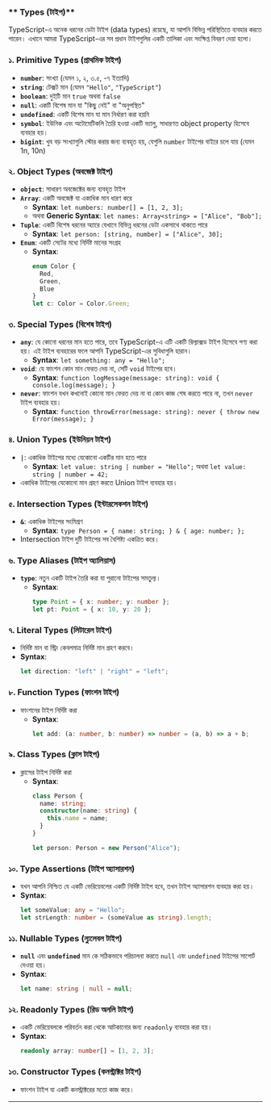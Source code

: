 ###  ** Types (টাইপ)**

TypeScript-এ অনেক ধরনের ডেটা টাইপ (data types) রয়েছে, যা আপনি বিভিন্ন পরিস্থিতিতে ব্যবহার করতে পারেন। এখানে আমরা TypeScript-এর সব প্রধান টাইপগুলির একটি তালিকা এবং সংক্ষিপ্ত বিবরণ দেয়া হলো।

### ১. **Primitive Types (প্রাথমিক টাইপ)**
   - **`number`**: সংখ্যা (যেমন ১, ২, ৩.৫, -৭ ইত্যাদি)
   - **`string`**: টেক্সট মান (যেমন `"Hello"`, `"TypeScript"`)
   - **`boolean`**: দুইটি মান `true` অথবা `false`
   - **`null`**: একটি বিশেষ মান যা "কিছু নেই" বা "অনুপস্থিত"
   - **`undefined`**: একটি বিশেষ মান যা মান নির্ধারণ করা হয়নি
   - **`symbol`**: ইউনিক এবং অটোমেটিকলি তৈরি হওয়া একটি ভ্যালু, সাধারণত object property হিসেবে ব্যবহার হয়।
   - **`bigint`**: খুব বড় সংখ্যাগুলি স্টোর করার জন্য ব্যবহৃত হয়, যেগুলি `number` টাইপের বাইরে চলে যায় (যেমন 1n, 10n)

### ২. **Object Types (অবজেক্ট টাইপ)**
   - **`object`**: সাধারণ অবজেক্টের জন্য ব্যবহৃত টাইপ
   - **`Array`**: একটি অবজেক্ট যা একাধিক মান ধারণ করে
     - **Syntax**: `let numbers: number[] = [1, 2, 3];`
     - অথবা **Generic Syntax**: `let names: Array<string> = ["Alice", "Bob"];`
   - **`Tuple`**: একটি বিশেষ ধরনের অ্যারে যেখানে বিভিন্ন ধরনের ডেটা একসাথে থাকতে পারে
     - **Syntax**: `let person: [string, number] = ["Alice", 30];`
   - **`Enum`**: একটি সেটের মধ্যে নির্দিষ্ট মানের সংগ্রহ
     - **Syntax**: 
       ```typescript
       enum Color {
         Red,
         Green,
         Blue
       }
       let c: Color = Color.Green;
       ```

### ৩. **Special Types (বিশেষ টাইপ)**
   - **`any`**: যে কোনো ধরনের মান হতে পারে, তবে TypeScript-এ এটি একটি রিল্যাক্সড টাইপ হিসেবে গণ্য করা হয়। এই টাইপ ব্যবহারের ফলে আপনি TypeScript-এর সুবিধাগুলি হারান।
     - **Syntax**: `let something: any = "Hello";`
   - **`void`**: যে ফাংশন কোন মান ফেরত দেয় না, সেটি `void` টাইপের হবে।
     - **Syntax**: `function logMessage(message: string): void { console.log(message); }`
   - **`never`**: ফাংশন যখন কখনোই কোনো মান ফেরত দেয় না বা কোন কাজ শেষ করতে পারে না, তখন `never` টাইপ ব্যবহার হয়।
     - **Syntax**: `function throwError(message: string): never { throw new Error(message); }`

### ৪. **Union Types (ইউনিয়ন টাইপ)**
   - **`|`**: একাধিক টাইপের মধ্যে যেকোনো একটির মান হতে পারে
     - **Syntax**: `let value: string | number = "Hello";` অথবা `let value: string | number = 42;`
   - একাধিক টাইপের যেকোনো মান গ্রহণ করতে Union টাইপ ব্যবহার হয়।

### ৫. **Intersection Types (ইন্টারসেকশন টাইপ)**
   - **`&`**: একাধিক টাইপের সংমিশ্রণ
     - **Syntax**: `type Person = { name: string; } & { age: number; };`
   - Intersection টাইপ দুটি টাইপের সব বৈশিষ্ট্য একত্রিত করে।

### ৬. **Type Aliases (টাইপ অ্যালিয়াস)**
   - **`type`**: নতুন একটি টাইপ তৈরি করা যা পুরানো টাইপের সমতুল্য।
     - **Syntax**: 
       ```typescript
       type Point = { x: number; y: number };
       let pt: Point = { x: 10, y: 20 };
       ```

### ৭. **Literal Types (লিটারেল টাইপ)**
   - নির্দিষ্ট মান বা স্ট্রিং কেবলমাত্র নির্দিষ্ট মান গ্রহণ করবে।
   - **Syntax**: 
     ```typescript
     let direction: "left" | "right" = "left";
     ```

### ৮. **Function Types (ফাংশন টাইপ)**
   - ফাংশনের টাইপ নির্দিষ্ট করা
     - **Syntax**: 
       ```typescript
       let add: (a: number, b: number) => number = (a, b) => a + b;
       ```

### ৯. **Class Types (ক্লাস টাইপ)**
   - ক্লাসের টাইপ নির্দিষ্ট করা
     - **Syntax**: 
       ```typescript
       class Person {
         name: string;
         constructor(name: string) {
           this.name = name;
         }
       }

       let person: Person = new Person("Alice");
       ```

### ১০. **Type Assertions (টাইপ অ্যাসারশন)**
   - যখন আপনি নিশ্চিত যে একটি ভেরিয়েবলের একটি নির্দিষ্ট টাইপ হবে, তখন টাইপ অ্যাসারশন ব্যবহার করা হয়।
   - **Syntax**: 
     ```typescript
     let someValue: any = "Hello";
     let strLength: number = (someValue as string).length;
     ```

### ১১. **Nullable Types (ন্যুলেবল টাইপ)**
   - **`null`** এবং **`undefined`** মান কে সঠিকভাবে পরিচালনা করতে `null` এবং `undefined` টাইপের সাপোর্ট দেওয়া হয়।
   - **Syntax**: 
     ```typescript
     let name: string | null = null;
     ```

### ১২. **Readonly Types (রিড অনলি টাইপ)**
   - একটি ভেরিয়েবলকে পরিবর্তন করা থেকে আটকানোর জন্য `readonly` ব্যবহার করা হয়।
   - **Syntax**:
     ```typescript
     readonly array: number[] = [1, 2, 3];
     ```

### ১৩. **Constructor Types (কনস্ট্রাক্টর টাইপ)**
   - ফাংশন টাইপ যা একটি কনস্ট্রাক্টরের মতো কাজ করে।

---
